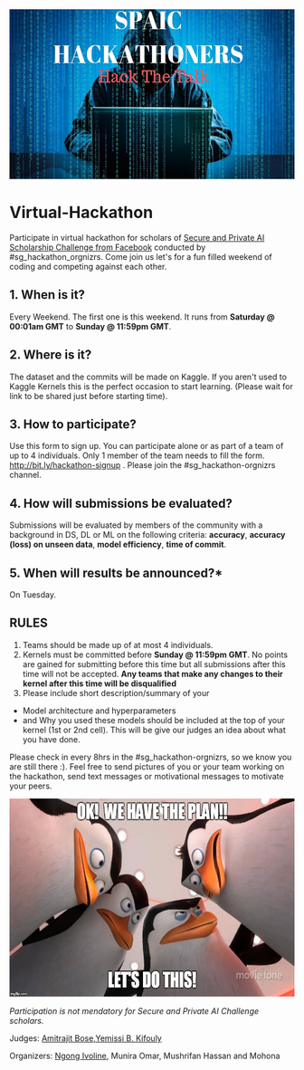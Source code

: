 <img src="images/spaichackathoners.v1.jpg" alt="drawing" height="300" >

# Virtual-Hackathon
Participate in virtual hackathon for scholars of [Secure and Private AI Scholarship 
Challenge from Facebook](https://eu.udacity.com/facebook-AI-scholarship) conducted by #sg_hackathon_orgnizrs. Come join us let's for a fun filled weekend of coding and competing against each other.


## 1. When is it?
Every Weekend. The first one is this weekend. It runs from **Saturday @ 00:01am GMT** to **Sunday @ 11:59pm GMT**.


## 2. Where is it?
The dataset and the commits will be made on Kaggle. If you aren't used to Kaggle Kernels this is the perfect occasion to start learning. (Please wait for link to be shared just before starting time).


## 3. How to participate?
Use this form to sign up. You can participate alone or as part of a team of up to 4 individuals. Only 1 member of the team needs to fill the form. http://bit.ly/hackathon-signup . Please join the #sg_hackathon-orgnizrs channel.


## 4. How will submissions be evaluated?
Submissions will be evaluated by members of the community with a background in DS, DL or ML on the following criteria: **accuracy**, **accuracy (loss) on unseen data**, **model efficiency**, **time of commit**.


## 5. When will results be announced?*
On Tuesday.


## RULES
1. Teams should be made up of at most 4 individuals.
2. Kernels must be committed before **Sunday @ 11:59pm GMT**. No points are gained for submitting before this time but all submissions after this time will not be accepted. **Any teams that make any changes to their kernel after this time will be disqualified**
3. Please include short description/summary of your
 - Model architecture and hyperparameters
 - and Why you used these models 
 should be included at the top of your kernel (1st or 2nd cell).
 This will be give our judges an idea about what you have done.
 
Please check in every 8hrs in the #sg_hackathon-orgnizrs, so we know you are still there :). Feel free to send pictures of you or your team working on the hackathon, send text messages or motivational messages to motivate your peers. 

 
 
 <img src="images/Ok-We-Have-Lets-Do-This-Meme.jpg" alt="drawing" width="1000" height="350">
 
 
 *Participation is not mendatory for Secure and Private AI Challenge scholars.*

Judges: [Amitrajit Bose](https://www.linkedin.com/in/amitrajitbose/),[Yemissi B. Kifouly](https://www.linkedin.com/in/yemissib-kifouly/)

Organizers: [Ngong Ivoline](https://www.linkedin.com/in/ivoline-ngong-96238899/), Munira Omar, Mushrifan Hassan and Mohona
